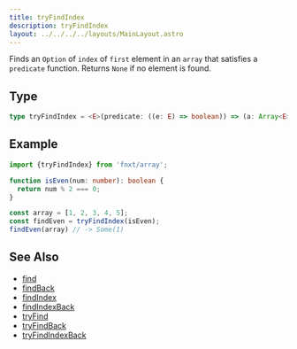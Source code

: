 ```yaml
---
title: tryFindIndex
description: tryFindIndex
layout: ../../../../layouts/MainLayout.astro
---
```


Finds an `Option` of `index` of `first` element in an `array` that satisfies a `predicate` function.
Returns `None` if no element is found.

## Type

```ts
type tryFindIndex = <E>(predicate: ((e: E) => boolean)) => (a: Array<E>) => Option<number>
```

## Example

```ts
import {tryFindIndex} from 'fnxt/array';

function isEven(num: number): boolean {
  return num % 2 === 0;
}

const array = [1, 2, 3, 4, 5];
const findEven = tryFindIndex(isEven);
findEven(array) // -> Some(1)
```

## See Also

- [find](../find)
- [findBack](../findBack)
- [findIndex](../findIndex)
- [findIndexBack](../findIndexBack)
- [tryFind](../tryFind)
- [tryFindBack](../tryFindBack)
- [tryFindIndexBack](../tryFindIndexBack)

